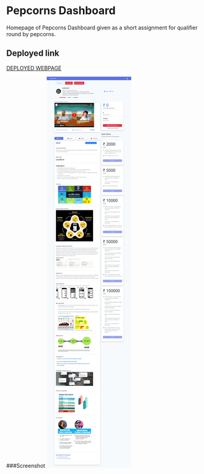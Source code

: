 # Pepcorns Dashboard 
Homepage of Pepcorns Dashboard given as a short assignment for qualifier round by pepcorns.

## Deployed link
[DEPLOYED WEBPAGE](https://pepcorns-assignment.netlify.app/)

###Screenshot
![](https://github.com/butpizz/Pepcorns-Assignment/blob/f70fb1f24421813989a3b674c5940fd8e955f6d4/screenshot.png)
